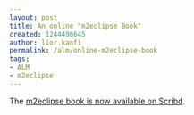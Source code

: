 ```yaml
---
layout: post
title: An online "m2eclipse Book"
created: 1244496645
author: lior.kanfi
permalink: /alm/online-m2eclipse-book
tags:
- ALM
- m2eclipse
---
```

<p>The <a href="http://www.scribd.com/doc/16196659/Developing-with-Eclipse-and-Maven">m2eclipse book is now available on Scribd</a>.</p>
